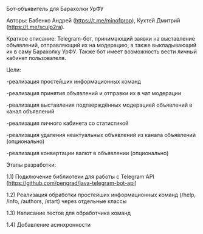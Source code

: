 Бот-объявитель для Барахолки УрФУ

Авторы: Бабенко Андрей (https://t.me/minofprop), Кухтей Дмитрий (https://t.me/sculp2ra).

Краткое описание: Telegram-бот, принимающий заявки на выставление объявлений, отправляющий их на модерацию, а также выкладывающий их в саму Барахолку УрФУ. Также бот имеет возможность вести личный кабинет пользователя.

Цели:

-реализация простейших информационных команд

-реализация принятия объявлений и отправки их в чат модерации

-реализация выставления подтверждённых модерацией объявлений в канал объявлений

-реализация личного кабинета со статистикой

-реализация удаления неактуальных объявлений из канала объявлений (опционально)

-реализация конвертации валют в объявлении (опционально)

Этапы разработки:

1.1) Подключение библиотеки для работы с Telegram API (https://github.com/pengrad/java-telegram-bot-api)

1.2) Реализация обработки простейших информационных команд (/help, /info, /authors, /start) через отдельные классы

1.3) Написание тестов для обработчика команд

1.4) Добавление асинхронности
